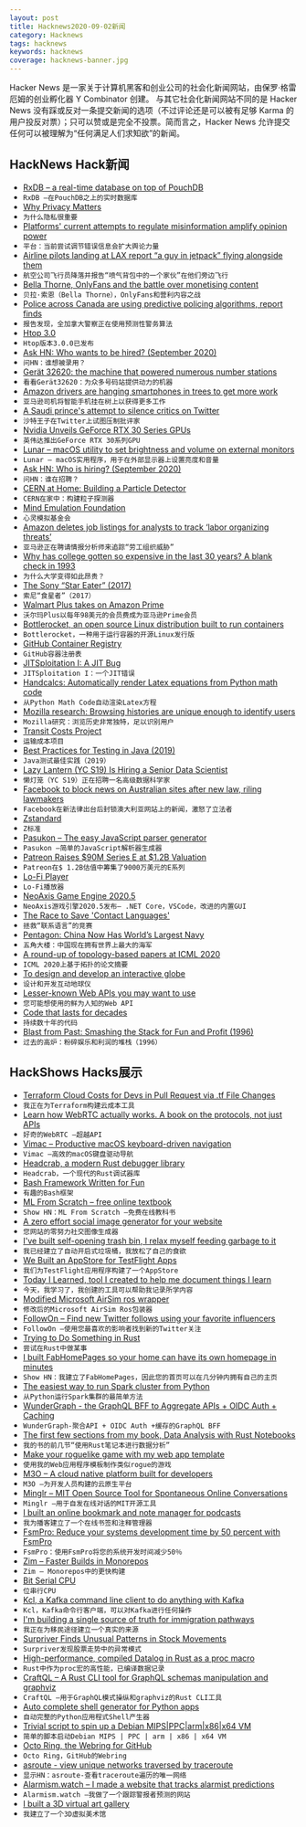 ```yaml
---
layout: post
title: Hacknews2020-09-02新闻
category: Hacknews
tags: hacknews
keywords: hacknews
coverage: hacknews-banner.jpg
---
```


Hacker News 是一家关于计算机黑客和创业公司的社会化新闻网站，由保罗·格雷厄姆的创业孵化器 Y Combinator 创建。
与其它社会化新闻网站不同的是 Hacker News 没有踩或反对一条提交新闻的选项（不过评论还是可以被有足够 Karma 的用户投反对票）；只可以赞或是完全不投票。简而言之，Hacker News 允许提交任何可以被理解为“任何满足人们求知欲”的新闻。

## HackNews Hack新闻


- [RxDB – a real-time database on top of PouchDB](https://github.com/pubkey/rxdb/blob/master/README.md)
- `RxDB –在PouchDB之上的实时数据库`
- [Why Privacy Matters](https://thistooshallgrow.com/blog/privacy-security-roundup)
- `为什么隐私很重要`
- [Platforms' current attempts to regulate misinformation amplify opinion power](https://www.tandfonline.com/doi/full/10.1080/21670811.2020.1773888)
- `平台：当前尝试调节错误信息会扩大舆论力量`
- [Airline pilots landing at LAX report “a guy in jetpack” flying alongside them](https://www.thedrive.com/the-war-zone/36096/airline-pilots-landing-at-lax-report-a-guy-in-jetpack-flying-alongside-them-on)
- `航空公司飞行员降落并报告“喷气背包中的一个家伙”在他们旁边飞行`
- [Bella Thorne, OnlyFans and the battle over monetising content](https://www.bbc.com/news/business-53979625)
- `贝拉·索恩（Bella Thorne），OnlyFans和营利内容之战`
- [Police across Canada are using predictive policing algorithms, report finds](https://www.vice.com/en_us/article/k7q55x/police-across-canada-are-using-predictive-policing-algorithms-report-finds)
- `报告发现，全加拿大警察正在使用预测性警务算法`
- [Htop 3.0](https://github.com/htop-dev/htop/blob/master/ChangeLog)
- `Htop版本3.0.0已发布`
- [Ask HN: Who wants to be hired? (September 2020)](item?id=24342496)
- `问HN：谁想被录用？ `
- [Gerät 32620: the machine that powered numerous number stations](https://blog.ardy.io/2020/8/geraet-32620/)
- `看看Gerät32620：为众多号码站提供动力的机器`
- [Amazon drivers are hanging smartphones in trees to get more work](https://www.bloomberg.com/news/articles/2020-09-01/amazon-drivers-are-hanging-smartphones-in-trees-to-get-more-work)
- `亚马逊司机将智能手机挂在树上以获得更多工作`
- [A Saudi prince's attempt to silence critics on Twitter](https://www.wired.com/story/mohammed-bin-salman-twitter-investigation/)
- `沙特王子在Twitter上试图压制批评家`
- [Nvidia Unveils GeForce RTX 30 Series GPUs](https://blogs.nvidia.com/blog/2020/09/01/nvidia-ceo-geforce-rtx-30-series-gpus/)
- `英伟达推出GeForce RTX 30系列GPU`
- [Lunar – macOS utility to set brightness and volume on external monitors](https://lunar.fyi)
- `Lunar – macOS实用程序，用于在外部显示器上设置亮度和音量`
- [Ask HN: Who is hiring? (September 2020)](item?id=24342498)
- `问HN：谁在招聘？ `
- [CERN at Home: Building a Particle Detector](https://clanhouse.com/cern-at-home-building-a-particle-detector)
- `CERN在家中：构建粒子探测器`
- [Mind Emulation Foundation](https://mindemulation.org/)
- `心灵模拟基金会`
- [Amazon deletes job listings for analysts to track ‘labor organizing threats’](https://www.vice.com/en_us/article/qj4aqw/amazon-hiring-intelligence-analyst-to-track-labor-organizing-threats)
- `亚马逊正在聘请情报分析师来追踪“劳工组织威胁”`
- [Why has college gotten so expensive in the last 30 years? A blank check in 1993](https://medium.com/@andrewghobrial/why-has-college-gotten-so-expensive-in-the-last-30-years-3505af9aded8)
- `为什么大学变得如此昂贵？`
- [The Sony “Star Eater” (2017)](http://www.markshelley.co.uk/Astronomy/SonyA7S/sonystareater.html)
- `索尼“食星者”（2017）`
- [Walmart Plus takes on Amazon Prime](https://www.cnet.com/news/walmart-plus-takes-on-amazon-prime-with-98-a-year-membership-fee/)
- `沃尔玛Plus以每年98美元的会员费成为亚马逊Prime会员`
- [Bottlerocket, an open source Linux distribution built to run containers](https://aws.amazon.com/blogs/opensource/announcing-the-general-availability-of-bottlerocket-an-open-source-linux-distribution-purpose-built-to-run-containers/)
- `Bottlerocket，一种用于运行容器的开源Linux发行版`
- [GitHub Container Registry](https://github.blog/2020-09-01-introducing-github-container-registry/)
- `GitHub容器注册表`
- [JITSploitation I: A JIT Bug](https://googleprojectzero.blogspot.com/2020/09/jitsploitation-one.html)
- `JITSploitation I：一个JIT错误`
- [Handcalcs: Automatically render Latex equations from Python math code](https://github.com/connorferster/handcalcs)
- `从Python Math Code自动渲染Latex方程`
- [Mozilla research: Browsing histories are unique enough to identify users](https://www.zdnet.com/article/mozilla-research-browsing-histories-are-unique-enough-to-reliably-identify-users/)
- `Mozilla研究：浏览历史非常独特，足以识别用户`
- [Transit Costs Project](https://transitcosts.com/about/)
- `运输成本项目`
- [Best Practices for Testing in Java (2019)](https://phauer.com/2019/modern-best-practices-testing-java/)
- `Java测试最佳实践（2019）`
- [Lazy Lantern (YC S19) Is Hiring a Senior Data Scientist](https://angel.co/company/lazylantern/jobs/931470-data-scientist)
- `懒灯笼（YC S19）正在招聘一名高级数据科学家`
- [Facebook to block news on Australian sites after new law, riling lawmakers](https://www.reuters.com/article/us-australia-media-facebook/facebook-to-block-news-on-australian-sites-after-new-law-riling-lawmakers-idUSKBN25S36J)
- `Facebook在新法律出台后封锁澳大利亚网站上的新闻，激怒了立法者`
- [Zstandard](http://facebook.github.io/zstd/#other-languages)
- `Z标准`
- [Pasukon – The easy JavaScript parser generator](https://pasukon.rocks/)
- `Pasukon –简单的JavaScript解析器生成器`
- [Patreon Raises $90M Series E at $1.2B Valuation](https://blog.patreon.com/patreon-series-e-announcement)
- `Patreon在$ 1.2B估值中筹集了9000万美元的E系列`
- [Lo-Fi Player](https://magenta.tensorflow.org/lofi-player)
- `Lo-Fi播放器`
- [NeoAxis Game Engine 2020.5](https://www.neoaxis.com/news/neoaxis_engine_2020_5_released)
- `NeoAxis游戏引擎2020.5发布– .NET Core，VSCode，改进的内置GUI`
- [The Race to Save 'Contact Languages'](https://www.bbc.com/future/article/20200901-the-fragile-state-of-contact-languages)
- `拯救“联系语言”的竞赛`
- [Pentagon: China Now Has World’s Largest Navy](https://news.usni.org/2020/09/01/pentagon-report-china-now-has-worlds-largest-navy-as-beijing-expands-military-influence)
- `五角大楼：中国现在拥有世界上最大的海军`
- [A round-up of topology-based papers at ICML 2020](https://bastian.rieck.me/blog/posts/2020/icml_topology_roundup/)
- `ICML 2020上基于拓扑的论文摘要`
- [To design and develop an interactive globe](https://stripe.com/blog/globe)
- `设计和开发互动地球仪`
- [Lesser-known Web APIs you may want to use](https://blog.greenroots.info/10-lesser-known-web-apis-you-may-want-to-use-ckejv75cr012y70s158n85yhn)
- `您可能想使用的鲜为人知的Web API`
- [Code that lasts for decades](https://begriffs.com/posts/2020-08-31-portable-stable-software.html?hn=3)
- `持续数十年的代码`
- [Blast from Past: Smashing the Stack for Fun and Profit (1996)](http://www.phrack.org/issues/49/14.html#article)
- `过去的高炉：粉碎娱乐和利润的堆栈（1996）`


## HackShows Hacks展示

- [ Terraform Cloud Costs for Devs in Pull Request via .tf File Changes](https://github.com/aliscott/infracost)
- `我正在为Terraform构建云成本工具`
- [ Learn how WebRTC actually works. A book on the protocols, not just APIs](https://webrtcforthecurious.com/)
- `好奇的WebRTC –超越API`
- [ Vimac – Productive macOS keyboard-driven navigation](http://vimacapp.com)
- `Vimac –高效的macOS键盘驱动导航`
- [ Headcrab, a modern Rust debugger library](https://github.com/headcrab-rs/headcrab)
- `Headcrab，一个现代的Rust调试器库`
- [ Bash Framework Written for Fun](https://github.com/mindaugasbarysas/bashwithnails)
- `有趣的Bash框架`
- [ ML From Scratch – free online textbook](https://dafriedman97.github.io/mlbook/content/introduction.html)
- `Show HN：ML From Scratch –免费在线教科书`
- [ A zero effort social image generator for your website](https://www.mugshotbot.com)
- `您网站的零努力社交图像生成器`
- [ I've built self-opening trash bin, I relax myself feeding garbage to it](https://github.com/ivanilves/arduino-sketches/tree/master/basurito)
- `我已经建立了自动开启式垃圾桶，我放松了自己的食欲`
- [ We Built an AppStore for TestFlight Apps](https://testflight.live/)
- `我们为TestFlight应用程序构建了一个AppStore`
- [ Today I Learned, tool I created to help me document things I learn](https://todayilearned.wiki/)
- `今天，我学习了，我创建的工具可以帮助我记录所学内容`
- [ Modified Microsoft AirSim ros wrapper](https://github.com/GimpelZhang/airsim_ros)
- `修改后的Microsoft AirSim Ros包装器`
- [ FollowOn – Find new Twitter follows using your favorite influencers](https://followon.social)
- `FollowOn –使用您最喜欢的影响者找到新的Twitter关注`
- [ Trying to Do Something in Rust](https://github.com/joaoneto/rust-web-server)
- `尝试在Rust中做某事`
- [ I built FabHomePages so your home can have its own homepage in minutes](https://fabhomepages.com/)
- `Show HN：我建立了FabHomePages，因此您的首页可以在几分钟内拥有自己的主页`
- [ The easiest way to run Spark cluster from Python](https://github.com/open-datastudio/ods/blob/master/README.md#spark)
- `从Python运行Spark集群的最简单方法`
- [ WunderGraph - the GraphQL BFF to Aggregate APIs + OIDC Auth + Caching](https://wundergraph.com/)
- `WunderGraph-聚合API + OIDC Auth +缓存的GraphQL BFF`
- [ The first few sections from my book, Data Analysis with Rust Notebooks](https://datacrayon.com/posts/programming/rust-notebooks/preface/)
- `我的书的前几节“使用Rust笔记本进行数据分析”`
- [ Make your roguelike game with my web app template](https://chr15m.itch.io/roguelike-browser-boilerplate)
- `使用我的Web应用程序模板制作类似rogue的游戏`
- [ M3O – A cloud native platform built for developers](https://m3o.com)
- `M3O –为开发人员构建的云原生平台`
- [ Minglr – MIT Open Source Tool for Spontaneous Online Conversations](https://minglr.info/)
- `Minglr –用于自发在线对话的MIT开源工具`
- [ I built an online bookmark and note manager for podcasts](https://www.podcastmarks.com)
- `我为播客建立了一个在线书签和注释管理器`
- [ FsmPro: Reduce your systems development time by 50 percent with FsmPro](https://fsmpro.io/)
- `FsmPro：使用FsmPro将您的系统开发时间减少50％`
- [ Zim – Faster Builds in Monorepos](https://github.com/fugue/zim/blob/master/README.md)
- `Zim – Monorepos中的更快构建`
- [ Bit Serial CPU](https://github.com/howerj/bit-serial)
- `位串行CPU`
- [ Kcl, a Kafka command line client to do anything with Kafka](https://github.com/twmb/kcl)
- `Kcl，Kafka命令行客户端，可以对Kafka进行任何操作`
- [ I'm building a single source of truth for immigration pathways](https://www.duoflag.com/destinations/)
- `我正在为移民途径建立一个真实的来源`
- [ Surpriver Finds Unusual Patterns in Stock Movements](https://github.com/tradytics/surpriver)
- `Surpriver发现股票走势中的异常模式`
- [ High-performance, compiled Datalog in Rust as a proc macro](https://crates.io/crates/crepe)
- `Rust中作为proc宏的高性能，已编译数据记录`
- [ CraftQL – A Rust CLI tool for GraphQL schemas manipulation and graphviz](https://crates.io/crates/craftql)
- `CraftQL –用于GraphQL模式操纵和graphviz的Rust CLI工具`
- [ Auto complete shell generator for Python apps](https://github.com/iterative/shtab)
- `自动完整的Python应用程式Shell产生器`
- [ Trivial script to spin up a Debian MIPS|PPC|arm|x86|x64 VM](https://gist.github.com/cellularmitosis/54d3cc18e1b128b9286d7ceed3c5bdb7)
- `简单的脚本启动Debian MIPS | PPC | arm | x86 | x64 VM`
- [ Octo Ring, the Webring for GitHub](https://octo-ring.com/)
- `Octo Ring，GitHub的Webring`
- [ asroute - view unique networks traversed by traceroute](https://github.com/stevenpack/asroute)
- `显示HN：asroute-查看traceroute遍历的唯一网络`
- [ Alarmism.watch – I made a website that tracks alarmist predictions](https://alarmism.watch/)
- `Alarmism.watch –我做了一个跟踪警报者预测的网站`
- [ I built a 3D virtual art gallery](https://spaces.gallery)
- `我建立了一个3D虚拟美术馆`

